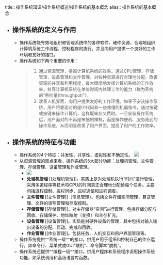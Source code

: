 title:: 操作系统知识/操作系统概述/操作系统的基本概念
alias:: 操作系统的基本概念

- ## 操作系统的定义与作用
	- 操作系统能有效地组织和管理系统中的各种软件、硬件资源，合理地组织计算机系统工作流程，控制程序的执行，并且向用户提供一个良好的工作环境和友好的接口。
	- 操作系统如下两个重要的作用：
	  > 1. 通过资源管理，提高计算机系统的效率。通过CPU管理、存储管理、设备管理和文件管理，对各种资源进行合理地分配，改善资源的共享和利用程度，最大限度地发挥计算机系统的工作效率，拉高计算机系统在单位时间内处理工作的能力（称为系统的“吞吐量(throughput)”）。
	  > 2. 改善人机界面，向用户提供友好的工作环境。如果不安装操作系统，用户将要面对的是01代码和一些难懂的机器指令，通过按键或按键来操作计算机，这样既笨拙又费时。一旦安装操作系统后，用户面对的不再是笨拙的裸机，而是操作便利、服务周到的操作系统，从而明显改善了用户界面，提高了用户的工作效率。
- ## 操作系统的特征与功能
	- 操作系统的4个特征：并发性、共享性、虚拟性和不确定性。
	  ![](http://www.plantuml.com/plantuml/svg/SoWkIImgoStCIybDBE3Yqb9uDhdtoTuvppVlVhvx_lDPBSyxTpxTryYbfHMly7JdjgVz4vyrB8VmMZS-sRKQndinSzQpxlamtfCTlSyNhdkwRXP8m24LQ3RKV000)
	- 从资源管理的观点来看，操作系统的5大部分功能：处理机管理、文件管理、存储管理、设备管理和作业管理。
		- ![](http://www.plantuml.com/plantuml/svg/SoWkIImgoStCIybDBE3Yqb9uDhdtoTuvppVlVhvx_lDPBK-xvhzetikbfHMly7H9o_C9RS_cx7g-RY6G0HPxDgtzoUvjI09FryvushG2IU35kdrFbxGZ2G1DVx9Z5bJ08HLeCTHo0000)
		- **处理机管理** [[处理机管理]]。实质上是对处理机执行“时间”进行管理，采用多道程序等技术将CPU的时间真正合理地分配给每个任务。主要包括进程控制、进程同步、进程通信和进程调度。
		- **文件管理** [[文件管理]]（信息管理）。包括文件存储空间管理、目录管理、文件的读写管理和存取控制。
		- **存储管理** [[存储管理]]。对主存储器“空间”进行管理。包括存储分配与回收、存储保护、地址映射（变换）和主存扩充。
		- **设备管理** [[设备管理]]。实质是对硬件设备的管理，其中包括对输入输出设备的分配、启动、完成和回收。
		- **作业管理** [[作业管理]]。包括任务、人机交互和用户界面管理等。
	- 操作系统提供^^系统一级^^的接口，供用户用于组织和控制自己的作业运行，如命令行、菜单式或GUI“联机”、命令脚本“脱机”。
	- 操作系统还提供^^编程一级^^接口，供用户程序和系统程序调用操作系统功能，如系统调用和高级语言库函数。